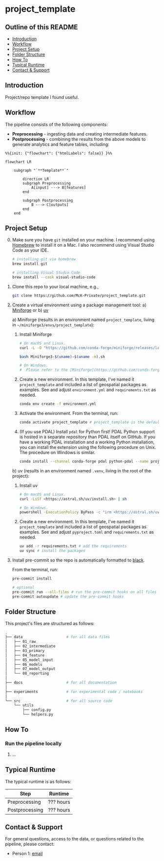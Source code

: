 # project_template

## Outline of this README

- [Introduction](#introduction)
- [Workflow](#workflow)
- [Project Setup](#project-setup)
- [Folder Structure](#folder-structure)
- [How To](#how-to)
- [Typical Runtime](#typical-runtime)
- [Contact & Support](#contact--support)

## Introduction

Project/repo template I found useful.

## Workflow

The pipeline consists of the following components:

- **Preprocessing** - ingesting data and creating intermediate features.
- **Postprocessing** - combining the results from the above models to generate analytics and feature tables, including:

```mermaid
%%{init: {"flowchart": {"htmlLabels": false}} }%%

flowchart LR

    subgraph "`**Template**`"

        direction LR
        subgraph Preprocessing
            A[input] ---> B[features]
        end

        subgraph Postprocessing
            B ---> C[outputs]
        end
    end
```

## Project Setup

0) Make sure you have `git` installed on your machine. I recommend using [Homebrew](https://brew.sh/) to install it on a Mac. I also recommend using Visual Studio Code as your IDE.

    ```bash
    # installing git via homebrew
    brew install git

    # installing Visual Studio Code
    brew install --cask visual-studio-code
    ```

1) Clone this repo to your local machine, e.g.,

    ```bash
    git clone https://github.com/McK-Private/project_template.git
    ```

2) Create a virtual environment using a package management tool: a) [Miniforge](https://github.com/conda-forge/miniforge) or b) [uv](https://github.com/astral-sh/uv)

    a) Miniforge (results in an environment named `project_template`, living in `~/miniforge3/envs/project_template`):

    1. Install Miniforge

        ```sh
        # On macOS and Linux.
        curl -L -O "https://github.com/conda-forge/miniforge/releases/latest/download/Miniforge3-$(uname)-$(uname -m).sh"

        bash Miniforge3-$(uname)-$(uname -m).sh
        ```

        ```sh
        # On Windows.
        #  Please refer to the [Miniforge](https://github.com/conda-forge/miniforge) documentation for installation instructions.
        ```

    2. Create a new environment. In this template, I've named it `project_template` and included a list of geospatial packages as examples. See and adjust `environment.yml` and `requirements.txt` as needed.

        ```bash
        conda env create -f environment.yml
        ```

    3. Activate the environment. From the terminal, run:

        ```bash
        conda activate project_template # project_template is the default name of the environment; change it if you've named it differently
        ```

    4. (If you use PDAL) Install `pdal` for Python first!
    PDAL Python support is hosted in a separate repository than PDAL itself on GitHub. If you have a working PDAL installation and a working Python installation, you can install the extension using the following procedure on Unix. The procedure on Windows is similar.

        ```bash
        conda install --channel conda-forge pdal python-pdal --name project_template
        ```

    b) uv (results in an environment named `.venv`, living in the root of the project):

    1. Install uv

        ```bash
        # On macOS and Linux.
        curl -LsSf <https://astral.sh/uv/install.sh> | sh
        ```

        ```bash
        # On Windows.
        powershell -ExecutionPolicy ByPass -c "irm <https://astral.sh/uv/install.ps1> | iex"
        ```

    2. Create a new environment. In this template, I've named it `project_template` and included a list of geospatial packages as examples. See and adjust `pyproject.toml` and `requirements.txt` as needed.

        ```bash
        uv add -r requirements.txt # add the requirements
        uv sync # install the packages
        ```

3) Install pre-commit so the repo is automatically formatted to [black](https://ljvmiranda921.github.io/notebook/2018/06/21/precommits-using-black-and-flake8/).

    From the terminal, run:

    ```bash
    pre-commit install

    # optional
    pre-commit run --all-files # run the pre-commit hooks on all files
    pre-commit autoupdate # update the pre-commit hooks
    ```

## Folder Structure

This project's files are structured as follows:

```bash
.
├── data                    # for all data files
│   ├── 01_raw
│   ├── 02_intermediate
│   ├── 03_primary
│   ├── 04_feature
│   ├── 05_model_input
│   ├── 06_models
│   ├── 07_model_output
│   └── 08_reporting
│
├── docs                    # for all documentation
│
├── experiments             # for experimental code / notebooks
│
└── src                     # for all source code
    └── utils
        ├── config.py
        └── helpers.py
```

## How To

### Run the pipeline locally

1. ...

## Typical Runtime

The typical runtime is as follows:

| Step           | Runtime   |
|----------------|-----------|
| Preprocessing  | ??? hours |
| Postprocessing | ??? hours |

## Contact & Support

For general questions, access to the data, or questions related to the pipeline, please contact:

- Person 1: [email](mailto:xxx@yy.com)
